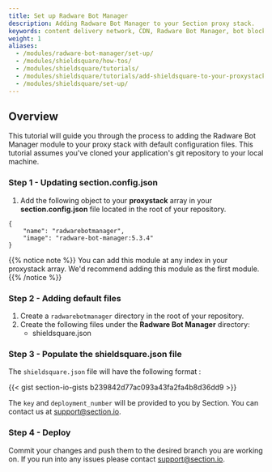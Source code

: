 ```yaml
---
title: Set up Radware Bot Manager
description: Adding Radware Bot Manager to your Section proxy stack.
keywords: content delivery network, CDN, Radware Bot Manager, bot blocking, reverse proxies, proxy, proxy template, WAF
weight: 1
aliases:
  - /modules/radware-bot-manager/set-up/
  - /modules/shieldsquare/how-tos/
  - /modules/shieldsquare/tutorials/
  - /modules/shieldsquare/tutorials/add-shieldsquare-to-your-proxystack/
  - /modules/shieldsquare/set-up/
---
```


## Overview

This tutorial will guide you through the process to adding the Radware Bot Manager module to your proxy stack with default configuration files. This tutorial assumes you've cloned your application's git repository to your local machine.

### Step 1 - Updating section.config.json

1. Add the following object to your **proxystack** array in your **section.config.json** file located in the root of your repository.

```
{
    "name": "radwarebotmanager",
    "image": "radware-bot-manager:5.3.4"
}
```

{{% notice note %}}
You can add this module at any index in your proxystack array. We'd recommend adding this module as the first module.
{{% /notice %}}

### Step 2 - Adding default files

1. Create a `radwarebotmanager` directory in the root of your repository.
1. Create the following files under the **Radware Bot Manager** directory:
    * shieldsquare.json

### Step 3 - Populate the shieldsquare.json file

The `shieldsquare.json` file will have the following format :

{{< gist section-io-gists b239842d77ac093a43fa2fa4b8d36dd9 >}}

The `key` and `deployment_number` will be provided to you by Section. You can contact us at support@section.io.

### Step 4 - Deploy

Commit your changes and push them to the desired branch you are working on. If you run into any issues please contact support@section.io.

